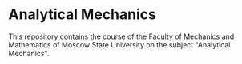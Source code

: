 # Analytical Mechanics
This repository contains the course of the Faculty of Mechanics and Mathematics of Moscow State University on the subject "Analytical Mechanics".
